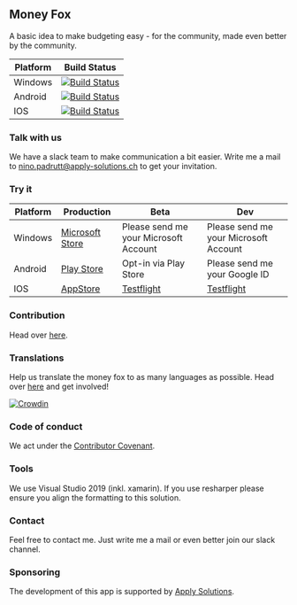 ## Money Fox
A basic idea to make budgeting easy - for the community, made even better by the community.

| Platform        | Build Status           |
| ------------- |-------------|
| Windows | [![Build Status](https://dev.azure.com/applysolutions/MoneyFox/_apis/build/status/Releases/Windows%20Release?branchName=master)](https://dev.azure.com/applysolutions/MoneyFox/_build/latest?definitionId=40&branchName=master)|
| Android | [![Build Status](https://dev.azure.com/applysolutions/MoneyFox/_apis/build/status/Releases/Android%20Release?branchName=master)](https://dev.azure.com/applysolutions/MoneyFox/_build/latest?definitionId=38&branchName=master)|
| IOS | [![Build Status](https://dev.azure.com/applysolutions/MoneyFox/_apis/build/status/Releases/iOS%20Release?branchName=master)](https://dev.azure.com/applysolutions/MoneyFox/_build/latest?definitionId=39&branchName=master)|

### Talk with us
We have a slack team to make communication a bit easier. Write me a mail to nino.padrutt@apply-solutions.ch to get your invitation.

### Try it

| Platform        | Production         |Beta |Dev|
| ------------- |-------------|-------------|-------------|
|Windows|[Microsoft Store](https://www.microsoft.com/store/apps/9nblggh6ck9d)| Please send me your Microsoft Account | Please send me your Microsoft Account|
|Android|[Play Store](https://play.google.com/store/apps/details?id=com.applysolutions.moneyfox) | Opt-in via Play Store | Please send me your Google ID|
|IOS | [AppStore](https://apps.apple.com/us/app/money-fox/id1401940067?ls=1)| [Testflight](https://testflight.apple.com/join/ycYtjupl) |[Testflight](https://testflight.apple.com/join/3RO75JDs)|

### Contribution

Head over [here](https://github.com/MoneyFox/MoneyFox/blob/master/CONTRIBUTING.md).

### Translations

Help us translate the money fox to as many languages as possible. Head over [here](https://crowdin.com/project/money-fox) and get involved!

[![Crowdin](https://d322cqt584bo4o.cloudfront.net/money-fox/localized.svg)](https://crowdin.com/project/money-fox)

### Code of conduct
We act under the [Contributor Covenant](https://github.com/MoneyFox/MoneyFox/blob/master/CODE_OF_CONDUCT.md).

### Tools
We use Visual Studio 2019 (inkl. xamarin). If you use resharper please ensure you align the formatting to this solution.


### Contact
Feel free to contact me. Just write me a mail or even better join our slack channel.

### Sponsoring
The development of this app is supported by [Apply Solutions](http://www.apply-solutions.ch/).

